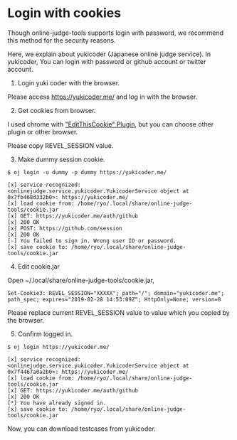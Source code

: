 # Login with cookies

Though online-judge-tools supports login with password, we recommend this method for the security reasons.

Here, we explain about yukicoder (Japanese online judge service).
In yukicoder, You can login with password or github account or twitter account.

1. Login yuki coder with the browser.

Please access https://yukicoder.me/ and log in with the browser.

2. Get cookies from browser.

I used chrome with ["EditThisCookie" Plugin](https://chrome.google.com/webstore/detail/editthiscookie/fngmhnnpilhplaeedifhccceomclgfbg?), but you can choose other plugin or other browser.

Please copy REVEL_SESSION value.

3. Make dummy session cookie.

```
$ oj login -u dummy -p dummy https://yukicoder.me/

[x] service recognized: <onlinejudge.service.yukicoder.YukicoderService object at 0x7fb468d332b0>: https://yukicoder.me/
[x] load cookie from: /home/ryo/.local/share/online-judge-tools/cookie.jar
[x] GET: https://yukicoder.me/auth/github
[x] 200 OK
[x] POST: https://github.com/session
[x] 200 OK
[-] You failed to sign in. Wrong user ID or password.
[x] save cookie to: /home/ryo/.local/share/online-judge-tools/cookie.jar
```

4. Edit cookie.jar

Open ~/.local/share/online-judge-tools/cookie.jar,

```
Set-Cookie3: REVEL_SESSION="XXXXX"; path="/"; domain="yukicoder.me"; path_spec; expires="2019-02-28 14:53:09Z"; HttpOnly=None; version=0
```

Please replace current REVEL_SESSION value to value which you copied by the browser.

5. Confirm logged in.

```
$ oj login https://yukicoder.me/

[x] service recognized: <onlinejudge.service.yukicoder.YukicoderService object at 0x7f4467a0a2b0>: https://yukicoder.me/
[x] load cookie from: /home/ryo/.local/share/online-judge-tools/cookie.jar
[x] GET: https://yukicoder.me/auth/github
[x] 200 OK
[*] You have already signed in.
[x] save cookie to: /home/ryo/.local/share/online-judge-tools/cookie.jar
```

Now, you can download testcases from yukicoder.

